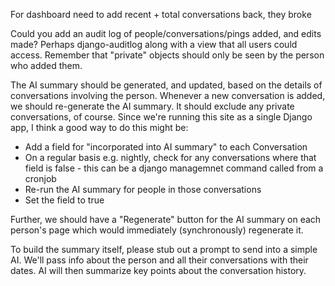 For dashboard need to add recent + total conversations back, they broke




Could you add an audit log of people/conversations/pings added, and edits made? Perhaps django-auditlog along with a view that all users could access. Remember that "private" objects should only be seen by the person who added them. 



The AI summary should be generated, and updated, based on the details of conversations involving the person. Whenever a new conversation is added, we should re-generate the AI summary. It should exclude any private conversations, of course. Since we're running this site as a single Django app, I think a good way to do this might be:
* Add a field for "incorporated into AI summary" to each Conversation
* On a regular basis e.g. nightly, check for any conversations where that field is false - this can be a django managemnet command called from a cronjob
* Re-run the AI summary for people in those conversations
* Set the field to true

Further, we should have a "Regenerate" button for the AI summary on each person's page which would immediately (synchronously) regenerate it. 

To build the summary itself, please stub out a prompt to send into a simple AI. We'll pass info about the person and all their conversations with their dates. AI will then summarize key points about the conversation history. 

